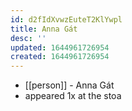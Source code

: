 ```yaml
---
id: d2fIdXvwzEuteT2KlYwpl
title: Anna Gát
desc: ''
updated: 1644961726954
created: 1644961726954
---
```



- [[person]] - Anna Gát
- appeared 1x at the stoa
